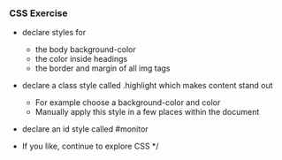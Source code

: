 ### CSS Exercise

* declare styles for 
    * the body background-color
    * the color inside headings
    * the border and margin of all img tags

* declare a class style called .highlight which makes content stand out
    * For example choose a background-color and color
    * Manually apply this style in a few places within the document

* declare an id style called #monitor

* If you like, continue to explore CSS */